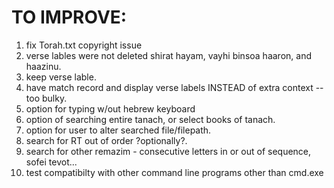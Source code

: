 # **TO IMPROVE:**
1. fix Torah.txt copyright issue
2. verse lables were not deleted shirat hayam, vayhi binsoa haaron, and haazinu.
3. keep verse lable.
4. have match record and display verse labels INSTEAD of extra context -- too bulky.
5. option for typing w/out hebrew keyboard
6. option of searching entire tanach, or select books of tanach.
7. option for user to alter searched file/filepath.
8. search for RT out of order ?optionally?.
9. search for other remazim - consecutive letters in or out of sequence, sofei tevot...
10. test compatibilty with other command line programs other than cmd.exe